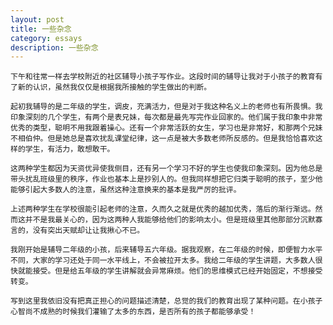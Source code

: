 ```yaml
---
layout: post
title: 一些杂念
category: essays
description: 一些杂念
---
```


    下午和往常一样去学校附近的社区辅导小孩子写作业。这段时间的辅导让我对于小孩子的教育有了新的认识，虽然我仅仅是根据我所接触的学生做出的判断。
	
	起初我辅导的是二年级的学生，调皮，充满活力，但是对于我这种名义上的老师也有所畏惧。我印象深刻的几个学生，有两个是表兄妹，每次都是最先写完作业回家的。他们属于我印象中非常优秀的类型，聪明不用我跟着操心。还有一个非常活跃的女生，学习也是非常好，和那两个兄妹不相伯仲。但是她总是喜欢扰乱课堂纪律，这一点是被大多数老师所反感的。但是我恰恰喜欢这样的学生，有活力，敢想敢干。
	
	这两种学生都因为天资优异使我侧目，还有另一个学习不好的学生也使我印象深刻。因为他总是带头扰乱班级里的秩序，作业也基本上是抄别人的。但我同样想把它归类于聪明的孩子，至少他能够引起大多数人的注意，虽然这种注意换来的基本是我严厉的批评。
	
	上述两种学生在学校很能引起老师的注意，久而久之就是优秀的越加优秀，落后的渐行渐远。然而这并不是我最关心的，因为这两种人我能够给他们的影响太小。但是班级里其他那部分沉默寡言的，没有突出天赋却让让我揪心不已。
	
	我刚开始是辅导二年级的小孩，后来辅导五六年级。据我观察，在二年级的时候，即便智力水平不同，大家的学习还处于同一水平线上，不会被拉开太多。我给二年级的学生讲题，大多数人很快就能接受。但是给五年级的学生讲解就会异常麻烦。他们的思维模式已经开始固定，不想接受转变。
	
	写到这里我依旧没有把真正担心的问题描述清楚，总觉的我们的教育出现了某种问题。在小孩子心智尚不成熟的时候我们灌输了太多的东西，是否所有的孩子都能够承受！
	
	
	
	
	
	
	
	
	


